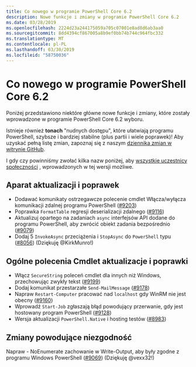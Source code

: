 ```yaml
---
title: Co nowego w programie PowerShell Core 6.2
description: Nowe funkcje i zmiany w programie PowerShell Core 6.2
ms.date: 03/28/2019
ms.openlocfilehash: 2224d23a244175059a705c07001e8ad8d6ab3aa0
ms.sourcegitcommit: 8dd4394cf867005a8b9ef0bb74b744c964fbc332
ms.translationtype: MT
ms.contentlocale: pl-PL
ms.lasthandoff: 03/30/2019
ms.locfileid: "58750036"
---
```

# <a name="whats-new-in-powershell-core-62"></a>Co nowego w programie PowerShell Core 6.2

Poniżej przedstawiono niektóre główne nowe funkcje i zmiany, które zostały wprowadzone w programie PowerShell Core 6.2 wyboru.

Istnieje również **tonach** "nudnych dostępu", które ułatwiają programu PowerShell, szybsze i bardziej stabilne (plus partii i wiele poprawek)!
Aby uzyskać pełną listę zmian, zapoznaj się z naszym [dziennika zmian w witrynie GitHub](https://github.com/PowerShell/PowerShell/blob/master/CHANGELOG.md).

I gdy czy powinniśmy zwołać kilka nazw poniżej, aby [wszystkie uczestnicy społeczności](https://github.com/PowerShell/PowerShell/graphs/contributors) , wprowadzonych w tej wersji możliwe.

## <a name="engine-updates-and-fixes"></a>Aparat aktualizacji i poprawek

- Dodawać komunikaty ostrzegawcze polecenie cmdlet Włącza/wyłącza komunikacji zdalnej programu PowerShell ([#9203][])
- Poprawka `FormatTable` regresji deserializacji zdalnego ([#9116][])
- Aktualizuj opartego na zadaniach `async` interfejsów API dodane do programu PowerShell, aby zwrócić obiekt zadania bezpośrednio ([#9079][])
- Dodaj 5 `InvokeAsync` przeciążenia i `StopAsync` do `PowerShell` typu ([#8056][]) (Dziękuję @KirkMunro!)

## <a name="general-cmdlet-updates-and-fixes"></a>Ogólne polecenia Cmdlet aktualizacje i poprawki

- Włącz `SecureString` poleceń cmdlet dla innych niż Windows, przechowując zwykły tekst ([#9199][])
- Dodaj komunikat przestarzałe `Send-MailMessage` ([#9178][])
- Napraw `Restart-Computer` pracować nad `localhost` gdy WinRM nie jest obecny ([#9160][])
- Wprowadź `Start-Job` zgłaszają błąd powodujący przerwanie, gdy jest hostowany program PowerShell ([#9128][])
- Wersja aktualizacji `PowerShell.Native` i hosting testów ([#8983][])

## <a name="breaking-changes"></a>Zmiany powodujące niezgodność

Napraw - NoEnumerate zachowanie w Write-Output, aby były zgodne z programu Windows PowerShell ([#9069][]) (Dziękuję @vexx32!)

<!-- Link references -->
[#8056]: https://github.com/PowerShell/PowerShell/pull/8056
[#8983]: https://github.com/PowerShell/PowerShell/pull/8983
[#9069]: https://github.com/PowerShell/PowerShell/pull/9069
[#9079]: https://github.com/PowerShell/PowerShell/pull/9079
[#9116]: https://github.com/PowerShell/PowerShell/pull/9116
[#9128]: https://github.com/PowerShell/PowerShell/pull/9128
[#9160]: https://github.com/PowerShell/PowerShell/pull/9160
[#9178]: https://github.com/PowerShell/PowerShell/pull/9178
[#9199]: https://github.com/PowerShell/PowerShell/pull/9199
[#9203]: https://github.com/PowerShell/PowerShell/pull/9203
